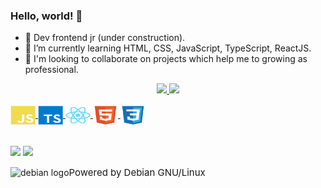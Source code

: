 ### Hello, world! 👋

- 🔭 Dev frontend jr (under construction).
- 🌱 I’m currently learning HTML, CSS, JavaScript, TypeScript, ReactJS.
- 👯 I'm looking to collaborate on projects which help me to growing as professional.

<div align="center">
  <a href="https://github.com/rvianapy">
  <img height="180em" src="https://github-readme-stats.vercel.app/api?username=rvianapy&show_icons=true&theme=react&include_all_commits=true&count_private=true"/>
  <img height="180em" src="https://github-readme-stats.vercel.app/api/top-langs/?username=rvianapy&layout=compact&langs_count=7&theme=react"/>
</div>
  
<div style="display: inline_block"><br>
  <img align="center" alt="rviana-js" height="30" width="40" src="https://raw.githubusercontent.com/devicons/devicon/master/icons/javascript/javascript-plain.svg">
  <img align="center" alt="rviana-ts" height="30" width="40" src="https://raw.githubusercontent.com/devicons/devicon/master/icons/typescript/typescript-plain.svg">
  <img align="center" alt="rviana-react" height="30" width="40" src="https://raw.githubusercontent.com/devicons/devicon/master/icons/react/react-original.svg">
  <img align="center" alt="rviana-HTML" height="30" width="40" src="https://raw.githubusercontent.com/devicons/devicon/master/icons/html5/html5-original.svg">
  <img align="center" alt="rviana-CSS" height="30" width="40" src="https://raw.githubusercontent.com/devicons/devicon/master/icons/css3/css3-original.svg">
    
</div>
<br><br>  
<div>   
  <a href = "mailto:roviol@gmail.com"><img src="https://img.shields.io/badge/-Gmail-%23333?style=for-the-badge&logo=gmail&logoColor=white" target="_blank"></a>
  <a href="https://www.linkedin.com/in/rodrigo-v-oliveira" target="_blank"><img src="https://img.shields.io/badge/-LinkedIn-%230077B5?style=for-the-badge&logo=linkedin&logoColor=white" target="_blank"></a>  

</div>

<img alt="debian logo" height="30" width="40" src="https://cdn.jsdelivr.net/gh/devicons/devicon/icons/debian/debian-original.svg" /><small style="font-size: 15px">Powered by Debian GNU/Linux</small>
